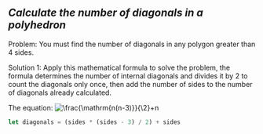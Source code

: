 ## _Calculate the number of diagonals in a polyhedron_

Problem: You must find the number of diagonals in any polygon greater than 4 sides.

Solution 1: Apply this mathematical formula to solve the problem, the formula determines the number of internal diagonals and divides it by 2 to count the diagonals only once, then add the number of sides to the number of diagonals already calculated.

The equation:
<img src="https://latex.codecogs.com/svg.latex?\frac{\mathrm{n(n-3)}}{\2}&plus;n" title="\frac{\mathrm{n(n-3)}}{\2}+n" />


```javascript
let diagonals = (sides * (sides - 3) / 2) + sides
```
